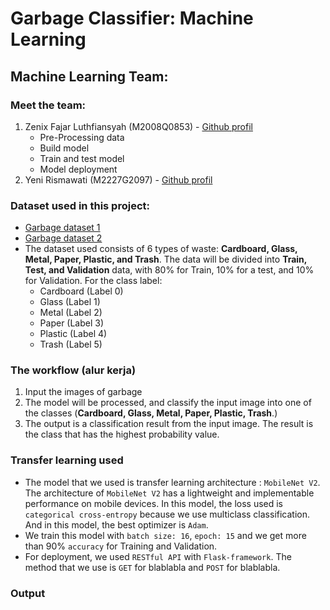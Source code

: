 # Garbage Classifier: Machine Learning

## Machine Learning Team:
### Meet the team:
   1. Zenix Fajar Luthfiansyah (M2008Q0853) - [Github profil](https://github.com/zenyxfajar)
        - Pre-Processing data
        - Build model
        - Train and test model
        - Model deployment
   2. Yeni Rismawati (M2227G2097) - [Github profil](https://github.com/yenirsmwati)
### Dataset used in this project:
   -  [Garbage dataset 1](https://www.kaggle.com/datasets/mostafaabla/garbage-classification)
   -  [Garbage dataset 2](https://www.kaggle.com/code/aadhavvignesh/pytorch-garbage-classification-95-accuracy/data)
   -  The dataset used consists of 6 types of waste: **Cardboard, Glass, Metal, Paper, Plastic, and Trash**. The data will be divided into **Train, Test, and Validation** data, with 80% for Train, 10% for a test, and 10% for Validation. For the class label: 
      - Cardboard (Label 0)
      - Glass (Label 1)
      - Metal (Label 2)
      - Paper (Label 3)
      - Plastic (Label 4)
      - Trash (Label 5)
### The workflow (alur kerja)
   1. Input the images of garbage
   2. The model will be processed, and classify the input image into one of the classes (**Cardboard, Glass, Metal, Paper, Plastic, Trash**.)
   3. The output is a classification result from the input image. The result is the class that has the highest probability value.

### Transfer learning used
   - The model that we used is transfer learning architecture : `MobileNet V2`. The architecture of `MobileNet V2` has a lightweight and implementable performance on mobile devices. In this model, the loss used is `categorical cross-entropy` because we use multiclass classification. And in this model, the best optimizer is `Adam`.
- We train this model with `batch size: 16`, `epoch: 15` and we get more than 90% `accuracy` for Training and Validation.
- For deployment, we used `RESTful API` with `Flask-framework`. The method that we use is `GET` for blablabla and `POST` for blablabla.

### Output
